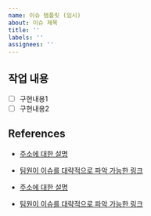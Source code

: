 ```yaml
---
name: 이슈 템플릿 (임시)
about: 이슈 제목
title: ''
labels: ''
assignees: ''
---
```


## 작업 내용

- [ ] 구현내용1
- [ ] 구현내용2

## References

- [주소에 대한 설명](http://www.google.co.kr)
- [팀원이 이슈를 대략적으로 파악 가능한 링크](http://www.google.co.kr)

- [주소에 대한 설명](http://www.google.co.kr)
- [팀원이 이슈를 대략적으로 파악 가능한 링크](http://www.google.co.kr)
